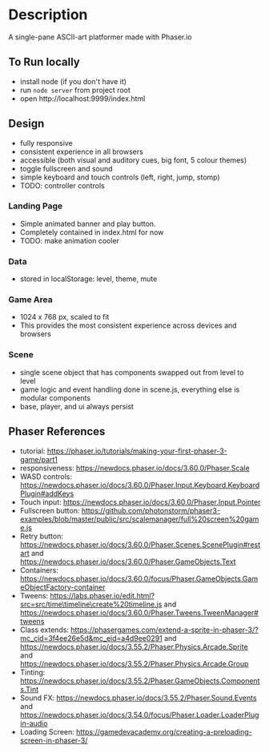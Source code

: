 # Description

A single-pane ASCII-art platformer made with Phaser.io

## To Run locally
- install node (if you don't have it)
- run `node server` from project root
- open http://localhost:9999/index.html

## Design
- fully responsive
- consistent experience in all browsers
- accessible (both visual and auditory cues, big font, 5 colour themes)
- toggle fullscreen and sound
- simple keyboard and touch controls (left, right, jump, stomp)
- TODO: controller controls

### Landing Page
- Simple animated banner and play button.
- Completely contained in index.html for now
- TODO: make animation cooler

### Data
- stored in localStorage: level, theme, mute

### Game Area
- 1024 x 768 px, scaled to fit
- This provides the most consistent experience across devices and browsers

### Scene
- single scene object that has components swapped out from level to level
- game logic and event handling done in scene.js, everything else is modular components
- base, player, and ui always persist



## Phaser References
- tutorial: https://phaser.io/tutorials/making-your-first-phaser-3-game/part1
- responsiveness: https://newdocs.phaser.io/docs/3.60.0/Phaser.Scale
- WASD controls: https://newdocs.phaser.io/docs/3.60.0/Phaser.Input.Keyboard.KeyboardPlugin#addKeys
- Touch input: https://newdocs.phaser.io/docs/3.60.0/Phaser.Input.Pointer
- Fullscreen button: https://github.com/photonstorm/phaser3-examples/blob/master/public/src/scalemanager/full%20screen%20game.js
- Retry button: https://newdocs.phaser.io/docs/3.60.0/Phaser.Scenes.ScenePlugin#restart
    and https://newdocs.phaser.io/docs/3.60.0/Phaser.GameObjects.Text
- Containers: https://newdocs.phaser.io/docs/3.60.0/focus/Phaser.GameObjects.GameObjectFactory-container
- Tweens: https://labs.phaser.io/edit.html?src=src/time\timeline\create%20timeline.js
    and https://newdocs.phaser.io/docs/3.60.0/Phaser.Tweens.TweenManager#tweens
- Class extends: https://phasergames.com/extend-a-sprite-in-phaser-3/?mc_cid=3f4ee26e5d&mc_eid=a4d9ee0291
    and https://newdocs.phaser.io/docs/3.55.2/Phaser.Physics.Arcade.Sprite
    and https://newdocs.phaser.io/docs/3.55.2/Phaser.Physics.Arcade.Group
- Tinting: https://newdocs.phaser.io/docs/3.55.2/Phaser.GameObjects.Components.Tint
- Sound FX: https://newdocs.phaser.io/docs/3.55.2/Phaser.Sound.Events and
    https://newdocs.phaser.io/docs/3.54.0/focus/Phaser.Loader.LoaderPlugin-audio
- Loading Screen: https://gamedevacademy.org/creating-a-preloading-screen-in-phaser-3/